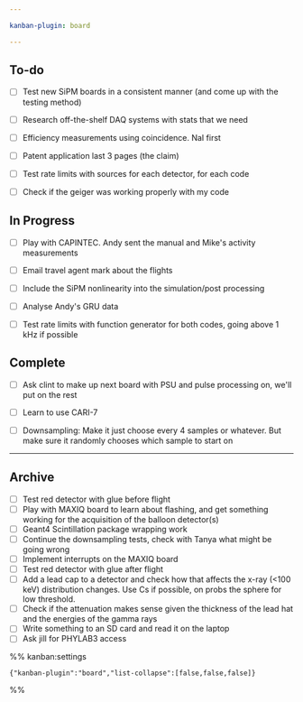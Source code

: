 ```yaml
---

kanban-plugin: board

---
```


## To-do

- [ ] Test new SiPM boards in a consistent manner (and come up with the testing method)
- [ ] Research off-the-shelf DAQ systems with stats that we need
- [ ] Efficiency measurements using coincidence. NaI first
- [ ] Patent application last 3 pages (the claim)
- [ ] Test rate limits with sources for each detector, for each code
- [ ] Check if the geiger was working properly with my code


## In Progress

- [ ] Play with CAPINTEC. Andy sent the manual and Mike's activity measurements
- [ ] Email travel agent mark about the flights
- [ ] Include the SiPM nonlinearity into the simulation/post processing
- [ ] Analyse Andy's GRU data
- [ ] Test rate limits with function generator for both codes, going above 1 kHz if possible


## Complete

- [ ] Ask clint to make up next board with PSU and pulse processing on, we'll put on the rest
- [ ] Learn to use CARI-7
- [ ] Downsampling: Make it just choose every 4 samples or whatever. But make sure it randomly chooses which sample to start on


***

## Archive

- [ ] Test red detector with glue before flight
- [ ] Play with MAXIQ board to learn about flashing, and get something working for the acquisition of the balloon detector(s)
- [ ] Geant4 Scintillation package wrapping work
- [ ] Continue the downsampling tests, check with Tanya what might be going wrong
- [ ] Implement interrupts on the MAXIQ board
- [ ] Test red detector with glue after flight
- [ ] Add a lead cap to a detector and check how that affects the x-ray (<100 keV) distribution changes. Use Cs if possible, on probs the sphere for low threshold.
- [ ] Check if the attenuation makes sense given the thickness of the lead hat and the energies of the gamma rays
- [ ] Write something to an SD card and read it on the laptop
- [ ] Ask jill for PHYLAB3 access

%% kanban:settings
```
{"kanban-plugin":"board","list-collapse":[false,false,false]}
```
%%